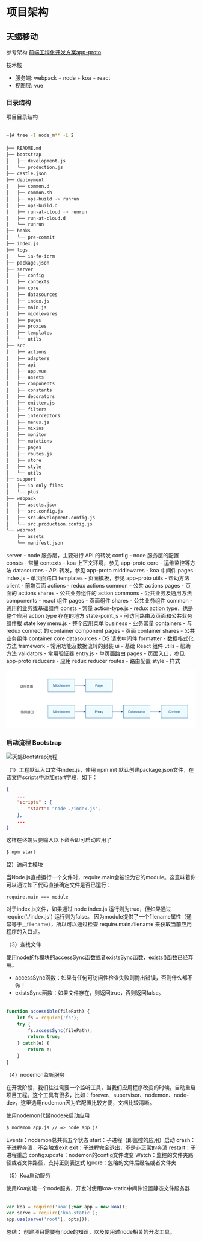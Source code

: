 # 项目架构

## 天蝎移动

参考架构 [前端工程化开发方案app-proto](http://tech.meituan.com/tech-salon-13-app-proto.html)

技术栈 
- 服务端: webpack + node + koa + react
- 视图层: vue

### 目录结构

项目目录结构

```bash

~]# tree -I node_m** -L 2 

├── README.md
├── bootstrap
│   ├── development.js
│   └── production.js
├── castle.json
├── deployment
│   ├── common.d
│   ├── common.sh
│   ├── ops-build -> runrun
│   ├── ops-build.d
│   ├── run-at-cloud -> runrun
│   ├── run-at-cloud.d
│   └── runrun
├── hooks
│   └── pre-commit
├── index.js
├── logs
│   └── ia-fe-icrm
├── package.json
├── server
│   ├── config
│   ├── contexts
│   ├── core
│   ├── datasources
│   ├── index.js
│   ├── main.js
│   ├── middlewares
│   ├── pages
│   ├── proxies
│   ├── templates
│   └── utils
├── src
│   ├── actions
│   ├── adapters
│   ├── api
│   ├── app.vue
│   ├── assets
│   ├── components
│   ├── constants
│   ├── decorators
│   ├── emitter.js
│   ├── filters
│   ├── interceptors
│   ├── menus.js
│   ├── mixins
│   ├── monitor
│   ├── mutations
│   ├── pages
│   ├── routes.js
│   ├── store
│   ├── style
│   └── utils
├── support
│   ├── ia-only-files
│   └── plus
├── webpack
│   ├── assets.json
│   ├── src.config.js
│   ├── src.development.config.js
│   └── src.production.config.js
└── webroot
    ├── assets
    └── manifest.json

```

server - node 服务层，主要进行 API 的转发
config - node 服务层的配置
consts - 常量
contexts - koa 上下文环境，参见 app-proto
core - 运维监控等方法
datasources - API 转发，参见 app-proto
middlewares - koa 中间件
pages
index.js - 单页面路口
templates - 页面模板，参见 app-proto
utils - 帮助方法
client - 前端页面
actions - redux actions
common - 公共 actions
pages - 页面的 actions
shares - 公共业务组件的 action
commons - 公共业务及通用方法
components - react 组件
pages - 页面组件
shares - 公共业务组件
common - 通用的业务或基础组件
consts - 常量
action-type.js - redux action type，也是整个应用 action type 存在的地方
state-point.js - 可访问路由及页面和公共业务组件根 state key
menu.js - 整个应用菜单
business - 业务常量
containers - 与 redux connect 的 container component
pages - 页面 container
shares - 公共业务组件 container
core
datasources - DS 请求中间件
formatter - 数据格式化方法
framework - 常用功能及数据流转的封装
ui - 基础 React 组件
utils - 帮助方法
validators - 常用验证器
entry.js - 单页面路由
pages - 页面入口，参见 app-proto
reducers - 应用 redux reducer
routes - 路由配置
style - 样式

![请求结构](./images/chatu/天蝎1.png)

### 启动流程 Bootstrap

![天蝎Bootstrap流程](./images/chatu/天蝎Bootstrap流程.png)

（1）工程默认入口文件index.js，使用 npm init 默认创建package.json文件，在该文件scripts中添加start字段，如下：

```json
{
    ...
    "scripts" : {
        "start": "node ./index.js",
    },
    ...
}

```

这样在终端只要输入以下命令即可启动应用了

```bash
$ npm start
```

(2）访问主模块

当Node.js直接运行一个文件时，require.main会被设为它的module。这意味着你可以通过如下代码直接确定文件是否已运行：

```
require.main === module
```

对于index.js文件，如果通过 node  index.js 运行则为true，但如果通过 require('./index.js') 运行则为false。
因为module提供了一个filename属性（通常等于__filename），所以可以通过检查 require.main.filename 来获取当前应用程序的入口点。

（3）查找文件

使用node的fs模块的accessSync函数或者existsSync函数，exists()函数已经弃用。

- accessSync函数：如果有任何可访问性检查失败则抛出错误，否则什么都不做！
- existsSync函数：如果文件存在，则返回true，否则返回false。

```javascript

function accessible(filePath) {
    let fs = require('fs');
    try {
        fs.accessSync(filePath);
        return true;
    } catch(e) {
        return e;
    }
}

```

（4）nodemon监听服务

在开发阶段，我们往往需要一个监听工具，当我们应用程序改变的时候，自动重启项目工程。这个工具有很多，比如：forever、supervisor、nodemon、node-dev，这里选用nodemon因为它配置比较方便，文档比较清晰。

使用nodemon代替node来启动应用

```bash
$ nodemon app.js // => node app.js
```

Events：nodemon总共有五个状态
start：子进程（即监控的应用）启动
crash：子进程奔溃，不会触发exit
exit：子进程完全退出，不是非正常的奔溃
restart：子进程重启
config:update：nodemon的config文件改变
Watch：监控的文件夹路径或者文件路径，支持正则表达式
Ignore：忽略的文件后缀名或者文件夹

（5）Koa启动服务

使用Koa创建一个node服务，开发时使用koa-static中间件设置静态文件服务器

```javascript

var koa = require('koa');var app = new koa();
var serve = require('koa-static');   
app.use(serve('root'[, opts]));

```

总结：
创建项目需要有node的知识，以及使用过node相关的开发工具。